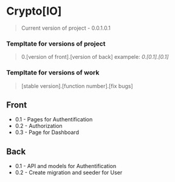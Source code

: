 # Crypto[IO]

> Current version of project - 0.0.1.0.1

### Templtate for versions of project

> 0.[version of front].[version of back]
> exampele: _0.[0.1].[0.1]_

### Templtate for versions of **work**

> [stable version].[function number].[fix bugs]

## Front

-   0.1 - Pages for Authentification
-   0.2 - Authorization
-   0.3 - Page for Dashboard

## Back

-   0.1 - API and models for Authentification
-   0.2 - Create migration and seeder for User
